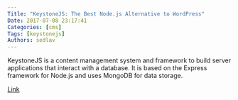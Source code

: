 ```yaml
---
Title: "KeystoneJS: The Best Node.js Alternative to WordPress"
Date: 2017-07-08 23:17:41
Categories: [cms]
Tags: [keystonejs]
Authors: sedlav
---
```


KeystoneJS is a content management system and framework to build server applications that interact with a database. It is based on the Express framework for Node.js and uses MongoDB for data storage.

[Link](https://www.sitepoint.com/keystonejs-best-node-js-alternative-wordpress/)
